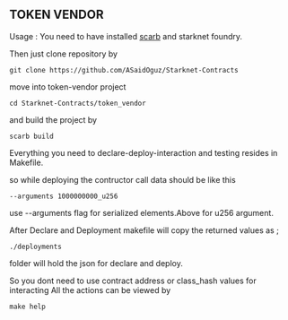## TOKEN VENDOR

Usage :
You need to have installed [scarb](https://docs.swmansion.com/scarb/docs.html) and starknet foundry.

Then just clone repository by 

```
git clone https://github.com/ASaidOguz/Starknet-Contracts
```

move into token-vendor project 
```
cd Starknet-Contracts/token_vendor
```

and build the project by
```
scarb build
```

Everything you need to declare-deploy-interaction and  testing resides in Makefile.

so while deploying the contructor call data should be like this 

```
--arguments 1000000000_u256 
```
 use --arguments flag for serialized elements.Above for u256 argument.

After Declare and Deployment makefile will copy the returned values as ;

```
./deployments
```
folder will hold the json for declare and deploy.

So you dont need to use contract address or class_hash values for interacting 
All the actions can be viewed by 
```
make help
```

